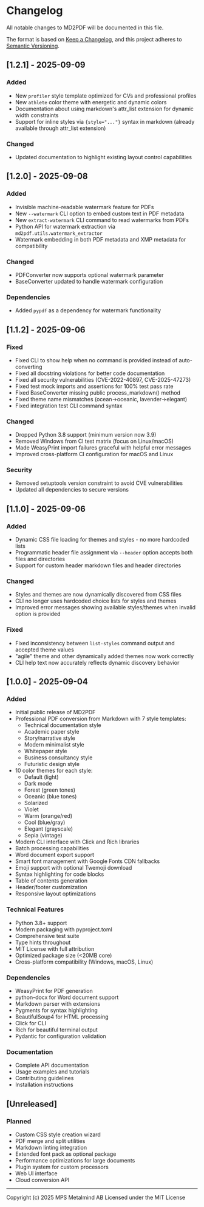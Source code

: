 # Changelog

All notable changes to MD2PDF will be documented in this file.

The format is based on [Keep a Changelog](https://keepachangelog.com/en/1.0.0/),
and this project adheres to [Semantic Versioning](https://semver.org/spec/v2.0.0.html).

## [1.2.1] - 2025-09-09

### Added
- New `profiler` style template optimized for CVs and professional profiles
- New `athlete` color theme with energetic and dynamic colors
- Documentation about using markdown's attr_list extension for dynamic width constraints
- Support for inline styles via `{style="..."}` syntax in markdown (already available through attr_list extension)

### Changed
- Updated documentation to highlight existing layout control capabilities

## [1.2.0] - 2025-09-08

### Added
- Invisible machine-readable watermark feature for PDFs
- New `--watermark` CLI option to embed custom text in PDF metadata
- New `extract-watermark` CLI command to read watermarks from PDFs
- Python API for watermark extraction via `md2pdf.utils.watermark_extractor`
- Watermark embedding in both PDF metadata and XMP metadata for compatibility

### Changed
- PDFConverter now supports optional watermark parameter
- BaseConverter updated to handle watermark configuration

### Dependencies
- Added `pypdf` as a dependency for watermark functionality

## [1.1.2] - 2025-09-06

### Fixed
- Fixed CLI to show help when no command is provided instead of auto-converting
- Fixed all docstring violations for better code documentation
- Fixed all security vulnerabilities (CVE-2022-40897, CVE-2025-47273)
- Fixed test mock imports and assertions for 100% test pass rate
- Fixed BaseConverter missing public process_markdown() method
- Fixed theme name mismatches (ocean→oceanic, lavender→elegant)
- Fixed integration test CLI command syntax

### Changed
- Dropped Python 3.8 support (minimum version now 3.9)
- Removed Windows from CI test matrix (focus on Linux/macOS)
- Made WeasyPrint import failures graceful with helpful error messages
- Improved cross-platform CI configuration for macOS and Linux

### Security
- Removed setuptools version constraint to avoid CVE vulnerabilities
- Updated all dependencies to secure versions

## [1.1.0] - 2025-09-06

### Added
- Dynamic CSS file loading for themes and styles - no more hardcoded lists
- Programmatic header file assignment via `--header` option accepts both files and directories
- Support for custom header markdown files and header directories

### Changed
- Styles and themes are now dynamically discovered from CSS files
- CLI no longer uses hardcoded choice lists for styles and themes
- Improved error messages showing available styles/themes when invalid option is provided

### Fixed
- Fixed inconsistency between `list-styles` command output and accepted theme values
- "agile" theme and other dynamically added themes now work correctly
- CLI help text now accurately reflects dynamic discovery behavior

## [1.0.0] - 2025-09-04

### Added
- Initial public release of MD2PDF
- Professional PDF conversion from Markdown with 7 style templates:
  - Technical documentation style
  - Academic paper style
  - Story/narrative style
  - Modern minimalist style
  - Whitepaper style
  - Business consultancy style
  - Futuristic design style
- 10 color themes for each style:
  - Default (light)
  - Dark mode
  - Forest (green tones)
  - Oceanic (blue tones)
  - Solarized
  - Violet
  - Warm (orange/red)
  - Cool (blue/gray)
  - Elegant (grayscale)
  - Sepia (vintage)
- Modern CLI interface with Click and Rich libraries
- Batch processing capabilities
- Word document export support
- Smart font management with Google Fonts CDN fallbacks
- Emoji support with optional Twemoji download
- Syntax highlighting for code blocks
- Table of contents generation
- Header/footer customization
- Responsive layout optimizations

### Technical Features
- Python 3.8+ support
- Modern packaging with pyproject.toml
- Comprehensive test suite
- Type hints throughout
- MIT License with full attribution
- Optimized package size (<20MB core)
- Cross-platform compatibility (Windows, macOS, Linux)

### Dependencies
- WeasyPrint for PDF generation
- python-docx for Word document support
- Markdown parser with extensions
- Pygments for syntax highlighting
- BeautifulSoup4 for HTML processing
- Click for CLI
- Rich for beautiful terminal output
- Pydantic for configuration validation

### Documentation
- Complete API documentation
- Usage examples and tutorials
- Contributing guidelines
- Installation instructions

## [Unreleased]

### Planned
- Custom CSS style creation wizard
- PDF merge and split utilities
- Markdown linting integration
- Extended font pack as optional package
- Performance optimizations for large documents
- Plugin system for custom processors
- Web UI interface
- Cloud conversion API

---

Copyright (c) 2025 MPS Metalmind AB
Licensed under the MIT License
